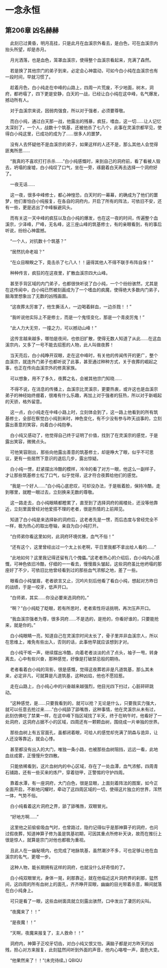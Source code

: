 # 一念永恒 
 ## 第206章 凶名赫赫
     此刻已过黄昏，明月高挂，只是此月在血溪宗外看去，是白色，可在血溪宗内抬头所望，却是赤月。

    月光洒落，也是血色，笼罩血溪宗，使得整个血溪宗看起来，充满了森然。

    若是换了其他宗门的弟子到来，必定会心神震动，可如今白小纯在血溪宗也有一段时间，早就习惯了。

    趁着月色，白小纯走在中峰的山路上，四周一片荒废，不少地面，树木，洞府，都坍塌了，四下更是安静，白天的一战，已经让白小纯在这中峰，名气爆发，撼动所有人。

    对于血溪宗来说，因弱肉强食，所以对于强者，必须要尊敬。

    而白小纯，通过白天那一战，他露出的残暴，疯狂，嗜血，这一切……让人记忆太深刻了，一个人，战数十个筑基，还被他杀了七八个，此事在灵溪宗都罕见，使得白小纯这里，已成功的成为了……很多人的噩梦。

    没有人去怀疑他不是血溪宗的弟子，如果这样的人还不是，那么其他人会觉得匪夷所思……

    “我真的不喜欢打打杀杀……”白小纯感慨时，来到自己的洞府前，看了看被人毁去，坍塌的废墟，白小纯叹了口气，坐在一旁，琢磨着白天再去选择一个洞府好了。

    一夜无话……

    这一夜，很多中峰修士，都心神惶恐，白天时的一幕幕，的确成为了他们的噩梦，他们害怕白小纯报复，在各自的洞府内，开启了所有的阵法，可依旧不安，还有一些，更是逃出了中峰躲避风头。

    而有关这一天中峰的疯狂以及白小纯的爆发，也在这一夜的时间，传遍整个血溪宗，少泽峰，尸峰，无名峰，这三座山峰的筑基修士，有的亲眼看到，有的事后听说，纷纷心神震撼。

    “一个人，对抗数十个筑基？”

    “居然抗命老祖？”

    “在众目睽睽之下，竟击杀了七八人！！逼得其他人不得不联手布阵自保！”

    种种传言，疯狂的在这夜里，扩散血溪宗四大山峰。

    甚至手背区域的内门弟子，也都很快听说了白小纯，一个个纷纷骇然，尤其是在这传闻中，白小纯已然被刻画成为了一个嗜血的疯魔，使得绝大多数内门弟子，脑海里想象出了无数的凶残画面。

    “这夜葬太厉害了，他生撕活人，一边喝着鲜血，一边杀戮！！”

    “我听说他实际上不是修士，而是一个鬼怪变化，那是一个青皮厉鬼！”

    “此人力大无穷，一撞之力，可以撼动山峰！”

    这传言越来越多，哪怕是夜间，也依旧扩散，使得无数人知道了从此……在这血溪宗内，又多了一号不能去招惹的人物，此人叫做夜葬！

    当天亮后，白小纯睁开双眼，走在这中峰时，有关他的传闻传开的更广，整个血溪宗，就连外门弟子也都听说了此事，甚至通过种种方式，关于夜葬的崛起之事，也正在传向血溪宗外的修真家族。

    可以想象，用不了多久，夜葬之名，会被其他宗门知晓……

    不得不说，在消息的传播上，血溪宗比灵溪宗，更要热衷，或许这也是血溪宗弟子的神经始终绷着，很难有什么乐趣，再加上对于强者的狂热，所以对于新崛起的天骄，格外留意。

    这一点，白小纯走在中峰小路上时，立刻体会到了，这一路上他看到的所有筑基修士，全部在察觉白小纯到来时，神色变化，有不少没有参与昨天战事的，立刻露出善意的笑容，向着白小纯抱拳。

    白小纯又感动了，他觉得自己终于证明了价值，找到了在灵溪宗的感觉，于是露出笑容，微微点头。

    可他笑容刚出，那些向他露出善意的筑基修士，却是睁大了眼，似乎不可思议，更有一些居然下意识的退后几步，露出惊疑。

    白小纯一愣，赶紧摆出冷酷的模样，冷冷的看了对方一眼，他这么一副样子，才让那些筑基修士松了口气，似乎觉得，这才符合夜葬给他们的感觉。

    “我是一个好人……”白小纯心底悲叹，可却没办法，于是板着脸，保持冷酷，走到哪里，就瞪一眼过去，立刻换来无数的尊敬。

    这一路走去，白小纯眼睛都瞪累了，直至到了选择洞府的阁楼处，还没等他靠近，立刻里面曾经对他爱搭不理的老者，很是热情的上前拜见。

    知道了白小纯是来选择新的洞府后，这老者先是一愣，而后态度与曾经完全不一样，极为热心的取出卷轴，亲自为白小纯打开。

    “白师弟你看这里如何，此洞府环境优雅，血气不俗！”

    “还有这个，这里曾经出过一个太上长老啊，平日里我都不拿出给人看的……”

    “此地如何？这里我记得还留有几个傀儡。”这老者热心的介绍后，白小纯内心感慨，可神色依旧冷酷，仔细的一一看去，慢慢眉头皱起，这些洞府虽比他坍塌的那座好了不少，可依旧比他曾经看到过的那些血气浓郁之地，差了一些。

    眼看白小纯皱眉，老者欲言又止，沉吟片刻后他看了看白小纯，想起对方昨日的战绩，于是一咬牙，低声开口。

    “白师弟，其实……你没必要来选洞府的。”

    “啊？”白小纯眨了眨眼，若有所思时，老者索性将话挑明，再次压声开口。

    “我血溪宗强者为尊，很多洞府……不是选的，是抢的，你看好谁的，只要能抢来，就是你的。”

    白小纯眼睛一亮，知道自己在灵溪宗时间太长了，骨子里并非血溪宗人，所以在思维上，难免有些出入，否则的话，此事他早就应该想到才对。

    白小纯干咳一声，继续摆出冷酷，向着老者淡淡的点了点头，袖子一甩，转身离去，心中有些兴奋，那种感觉，好像是打破禁忌般的期待。

    老者看着白小纯的背影，很是感慨，觉得这夜葬若非是凡道筑基，那么其未来，必定非凡，可就算是凡道筑基，这种凶焰，他也不愿招惹。

    走在山路上，白小纯心中的兴奋越来越强烈，他目光四下扫过，心脏砰砰跳动。

    “这种感觉，是……只要我看到的，就可以抢？无论是什么，只要我实力强大，就可以任意去抢过来……”白小纯舔了舔嘴唇，这种事情，他在灵溪宗从未有过，此刻仿佛吃了禁果一样，在这中峰下指区域找了半天，终于在晌午时，他看好了一处洞府，这洞府占据不小的区域，四周还有一颗颗血树，围绕成一片单独的世界。

    那些血树上有五官面孔，虽都闭着眼，可给人的感觉却充满了阴森与诡异，让人还没等靠近，就会心悸。

    甚至都没有出入的大门，唯独一条小路，也被那些血树阻挡，远远一看，此地血丝成雾，正慢慢升空四散。

    只能依稀看到，这片血树内的中心区域，存在了一处血潭，血气浓郁，四周青石铺路，还有一些买来的炼尸，穿着铠甲，正警惕的守护四周。

    靠着水潭，有一座洞府，大门白色，很是显眼，上面刻着阵法的图案，如今正全面开启，不断地闪耀时，牵动了这四周区域的一切，使得这片独立的世界，浑然一体，气势不俗。

    白小纯看着这片洞府之界，舔了舔嘴唇，双眼冒光。

    “好地方啊……”

    这里他之前偷偷吸血气时，也曾路过，隐约记得似乎是那神算子的洞府，也问过假夜葬，知道神算子修为虽是筑基初期，可因其重点所修补天诀，故而在推衍上很是惊人，就算是宗门对他也都极为重视。

    且此人在一幽秘境内，也完成了地脉筑基，虽然潮汐不多，可也足够让他在血溪宗的名气，更增一步。

    这种人物，能长期拥有这样的洞府，也就没什么好奇怪的了。

    白小纯双眼冒光，身体一晃，刹那靠近，就在他临近这片洞府界的刹那，猛然间，这四周的所有血树上的面孔，齐齐睁开双眼，幽幽的目光带着杀意，瞬间就落在白小纯身上。

    可只是看了一眼，这些血树面具就立刻露出骇然，口中发出了凄厉的尖叫。

    “夜魔来了！！”

    “是夜魔！！”

    “天啊，夜魔来报复了，主人救命！！”

    洞府内，神算子正咬牙切齿，对白小纯又恨又怕，满脑子都是对方昨天的凶残，担心对方来报复，此刻猛然间听到外面的声音，他内心咯噔一声，面色大变。

    “他果然来了！！”(未完待续。) 
QBIQU